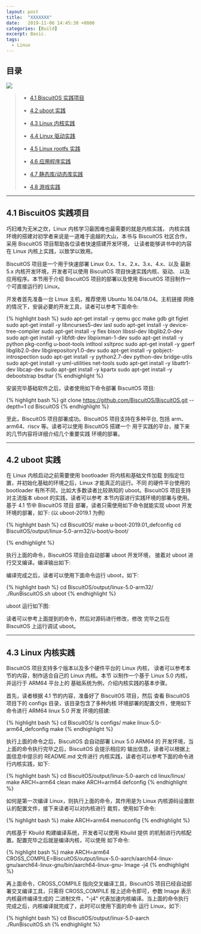 ```yaml
---
layout: post
title:  "XXXXXXX"
date:   2019-11-06 14:45:30 +0800
categories: [Build]
excerpt: Basic.
tags:
  - Linux
---
```


## 目录

![](https://gitee.com/BiscuitOS/GIFBaseX/raw/master/RPI/RPI000.GIF)

> - [4.1 BiscuitOS 实践项目](A0)
>
> - [4.2 uboot 实践](#B0)
>
> - [4.3 Linux 内核实践](#C0)
>
> - [4.4 Linux 驱动实践](#D0)
>
> - [4.5 Linux rootfs 实践](#E0)
>
> - [4.6 应用程序实践](#F0)
>
> - [4.7 静态库/动态库实践](#G0)
>
> - [4.8 游戏实践](#H0)

-----------------------------------

## <span id="A0">4.1 BiscuitOS 实践项目</span>

巧妇难为无米之炊，Linux 内核学习最困难也最需要的就是内核实践，
内核实践环境的搭建对初学者来说是一道难于逾越的大山，本书与 BiscuitOS
社区合作，采用 BiscuitOS 项目帮助各位读者快速搭建开发环境，
让读者能够讲书中的内容在 Linux 内核上实践，以致学以致用。

BiscuitOS 项目是一个用于快速部署 Linux 0.x、1.x、2.x、3.x、4.x、以及
最新 5.x 内核开发环境，开发者可以使用 BiscuitOS 项目快速实践内核、驱动、
以及应用程序。本节用于介绍 BiscuitOS 项目的部署以及使用 BiscuitOS
项目制作一个可直接运行的 Linux。

开发者首先准备一台 Linux 主机，推荐使用 Ubuntu 16.04/18.04。主机链接
网络的情况下，安装必要的开发工具，读者可以参考下面命令:

{% highlight bash %}
sudo apt-get install -y qemu gcc make gdb git figlet
sudo apt-get install -y libncurses5-dev iasl
sudo apt-get install -y device-tree-compiler
sudo apt-get install -y flex bison libssl-dev libglib2.0-dev
sudo apt-get install -y libfdt-dev libpixman-1-dev
sudo apt-get install -y python pkg-config u-boot-tools intltool xsltproc
sudo apt-get install -y gperf libglib2.0-dev libgirepository1.0-dev
sudo apt-get install -y gobject-introspection
sudo apt-get install -y python2.7-dev python-dev bridge-utils
sudo apt-get install -y uml-utilities net-tools
sudo apt-get install -y libattr1-dev libcap-dev
sudo apt-get install -y kpartx
sudo apt-get install -y debootstrap bsdtar
{% endhighlight %}

安装完毕基础软件之后，读者使用如下命令部署 BiscuitOS 项目:

{% highlight bash %}
git clone https://github.com/BiscuitOS/BiscuitOS.git --depth=1
cd BiscuitOS
{% endhighlight %}

至此，BiscuitOS 项目部署成功。BiscuitOS 项目支持在多种平台,
包括 arm、arm64、riscv 等。读者可以使用 BiscuitOS 搭建一个
用于实践的平台，接下来的几节内容将详细介绍几个重要实践
环境的部署。

-----------------------------------

## <span id="B0">4.2 uboot 实践</span>

在 Linux 内核启动之前需要使用 bootloader 将内核和基础文件加载
到指定位置，并初始化基础的环境之后，Linux 才能真正的运行。不同
的硬件平台使用的 bootloader 有所不同，比如大多数读者比较熟知的
uboot。BiscuitOS 项目支持对主流版本 uboot 的实践，读者可以参考
本节内容进行实践环境的部署与使用。基于 4.1 节中 BiscuitOS 项目
部署，读者只需使用如下命令就能实现 uboot 开发环境的部署，如下:
(以 uboot-2019.1 为例)

{% highlight bash %}
cd BiscuitOS/
make u-boot-2019.01_defconfig
cd BiscuitOS/output/linux-5.0-arm32/u-boot/u-boot/

{% endhighlight %}

执行上面的命令，BiscuitOS 项目会自动部署 uboot 开发环境，
接着对 uboot 进行交叉编译。编译输出如下:


编译完成之后，读者可以使用下面命令运行 uboot，如下:

{% highlight bash %}
cd BiscuitOS/output/linux-5.0-arm32/
./RunBiscuitOS.sh uboot
{% endhighlight %}

uboot 运行如下图:


读者可以参考上面提到的命令，然后对源码进行修改，修改
完毕之后在 BiscuitOS 上运行调试 uboot。

-----------------------------------

## <span id="C0">4.3 Linux 内核实践</span>

BiscuitOS 项目支持多个版本以及多个硬件平台的 Linux 内核，
读者可以参考本节的内容，制作适合自己的 Linux 内核。本节
以制作一个基于 Linux 5.0 内核，并运行于 ARM64 平台上的
基础系统为例，介绍内核实践的基本步骤。

首先，读者根据 4.1 节的内容，准备好了 BiscuitOS 项目，然后
查看 BiscuitOS 项目下的 configs 目录，该目录包含了多种内核
环境部署的配置文件，使用如下命令进行 ARM64 linux 5.0 开发
环境的搭建:

{% highlight bash %}
cd BiscuitOS/
ls configs/
make linux-5.0-arm64_defconfig
make
{% endhighlight %}

执行上面的命令之后，BiscuitOS 会自动部署 Linux 5.0 ARM64 的
开发环境，当上面的命令执行完毕之后，BiscuitOS 会提示相应的
输出信息，读者可以根据上面信息中提示的 README.md 文件进行
内核实践，读者也可以参考下面的命令进行内核实践，如下:

{% highlight bash %}
cd BiscuitOS/output/linux-5.0-aarch
cd linux/linux/
make ARCH=arm64 clean
make ARCH=arm64 defconfig
{% endhighlight %}

如何是第一次编译 Linux，则执行上面的命令，其作用是为 Linux
内核源码设置默认的配置文件，接下来读者可以对内核进行
裁剪，使用如下命令:

{% highlight bash %}
make ARCH=arm64 menuconfig
{% endhighlight %}

内核基于 Kbuild 构建编译系统，开发者可以使用 Kbuild 提供
的机制进行内核配置。配置完毕之后就是编译内核，可以使用
如下命令:

{% highlight bash %}
make ARCH=arm64 CROSS_COMPILE=BiscuitOS/output/linux-5.0-aarch/aarch64-linux-gnu/aarch64-linux-gnu/bin/aarch64-linux-gnu- Image -j4
{% endhighlight %}

再上面命令，CROSS_COMPILE 指向交叉编译工具，BiscuitOS
项目已经自动部署交叉编译工具，只需将 CROSS_COMPILE 
按上述命令即可，参数 Image 表示内核最终编译生成的
二进制文件，"-j4" 代表加速内核编译。当上面的命令执行
完成之后，内核编译就完成了，此时可以使用下面的命令
运行 Linux，如下:

{% highlight bash %}
cd BiscuitOS/output/linux-5.0-aarch
./RunBiscuitOS.sh
{% endhighlight %}






